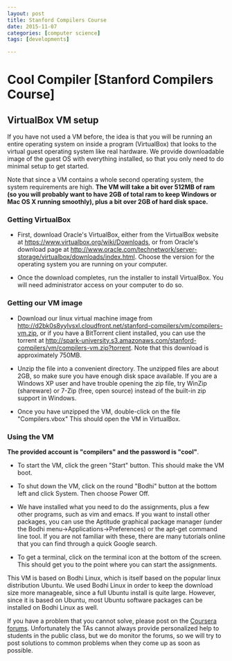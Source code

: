 ```yaml
---
layout: post
title: Stanford Compilers Course
date: 2015-11-07
categories: [computer science]
tags: [developments]

---
```



# Cool Compiler [Stanford Compilers Course]
## VirtualBox VM setup    

<a data-coursera-admin-helpwidget-link="" rel="help" href="https://class.coursera.org/mooc/help/pages/setup" title="Course Page Setup" style="display:none;">Learn more.</a>
</h2>


If you have not used a VM before, the idea is that you will be running an entire operating system on inside a program (VirtualBox) that looks to the virtual guest operating system like real hardware. We provide downloadable image of the guest OS with
    everything installed, so that you only need to do minimal setup to get started.

Note that since a VM contains a whole second operating system, the system requirements are high. **The VM will take a bit over 512MB of ram (so you will probably want to have 2GB of total ram to keep Windows or Mac OS X running smoothly), plus a bit over 2GB of hard disk space.** 


### Getting VirtualBox



* First, download Oracle's VirtualBox, either from the VirtualBox website at <a href="https://www.virtualbox.org/wiki/Downloads">https://www.virtualbox.org/wiki/Downloads</a>, or from Oracle's download page at <a href="http://www.oracle.com/technetwork/server-storage/virtualbox/downloads/index.html">http://www.oracle.com/technetwork/server-storage/virtualbox/downloads/index.html</a>.       Choose the version for the operating system you are running on your computer.

* Once the download completes, run the installer to install VirtualBox. You will need administrator access on your computer to do so.


### Getting our VM image



* Download our linux virtual machine image from <a href="http://d2bk0s8yylvsxl.cloudfront.net/stanford-compilers/vm/compilers-vm.zip">http://d2bk0s8yylvsxl.cloudfront.net/stanford-compilers/vm/compilers-vm.zip</a>, or if you have a BitTorrent client
        installed, you can use the torrent at <a href="http://spark-university.s3.amazonaws.com/stanford-compilers/vm/compilers-vm.zip?torrent">http://spark-university.s3.amazonaws.com/stanford-compilers/vm/compilers-vm.zip?torrent</a>. Note that this
        download is approximately 750MB.

* Unzip the file into a convenient directory. The unzipped files are about 2GB, so make sure you have enough disk space available. If you are a Windows XP user and have trouble opening the zip file, try WinZip (shareware) or 7-Zip (free, open source)
        instead of the built-in zip support in Windows.

* Once you have unzipped the VM, double-click on the file "Compilers.vbox" This should open the VM in VirtualBox.

### Using the VM

**The provided account is "compilers" and the password is "cool"**.

* To start the VM, click the green "Start" button. This should make the VM boot.

* To shut down the VM, click on the round "Bodhi" button at the bottom left and click System. Then choose Power Off.

* We have installed what you need to do the assignments, plus a few other programs, such as vim and emacs. If you want to install other packages, you can use the Aptitude graphical package manager (under the Bodhi menu-&gt;Applications-&gt;Preferences)
        or the apt-get command line tool. If you are not familiar with these, there are many tutorials online that you can find through a quick Google search.

* To get a terminal, click on the terminal icon at the bottom of the screen. This should get you to the point where you can start the assignments.

This VM is based on Bodhi Linux, which is itself based on the popular linux distribution Ubuntu. We used Bodhi Linux in order to keep the download size more manageable, since a full Ubuntu install is quite large. However, since it is based on Ubuntu,
    most Ubuntu software packages can be installed on Bodhi Linux as well.

If you have a problem that you cannot solve, please post on the <a href="https://class.coursera.org/compilers-004/forum/list?forum_id=9">Coursera forums</a>. Unfortunately the TAs cannot always provide personalized help to students in the public class, but we do monitor the forums, so we will
    try to post solutions to common problems when they come up as soon as possible.